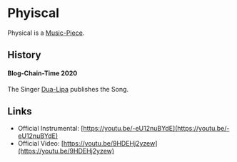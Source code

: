# Phyiscal

Physical is a [Music-Piece](90000010.md).

## History

#### Blog-Chain-Time 2020

The Singer [Dua-Lipa](70000012.md) publishes the Song.

## Links

- Official Instrumental: [https://youtu.be/-eU12nuBYdE](https://youtu.be/-eU12nuBYdE)
- Official Video: [https://youtu.be/9HDEHj2yzew](https://youtu.be/9HDEHj2yzew)